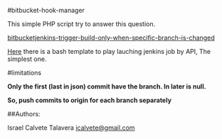 #bitbucket-hook-manager

This simple PHP script try to answer this question.

[bitbucketjenkins-trigger-build-only-when-specific-branch-is-changed](http://stackoverflow.com/questions/27388145/bitbucketjenkins-trigger-build-only-when-specific-branch-is-changed)

[Here](https://gist.github.com/icalvete/d60d5080e18f76d6154f) there is a bash template to play lauching jenkins job by API, The simplest one.

#limitations

**Only the first (last in json) commit have the branch. In later is null.**

**So, push commits to origin for each branch separately**

##Authors:

Israel Calvete Talavera <icalvete@gmail.com>
